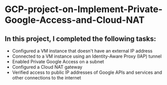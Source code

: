 # GCP-project-on-Implement-Private-Google-Access-and-Cloud-NAT

## In this project, I completed the following tasks:
* Configured a VM instance that doesn't have an external IP address
* Connected to a VM instance using an Identity-Aware Proxy (IAP) tunnel
* Enabled Private Google Access on a subnet
* Configured a Cloud NAT gateway
* Verified access to public IP addresses of Google APIs and services and other connections to the internet
